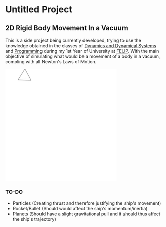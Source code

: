 # Untitled Project
## 2D Rigid Body Movement In a Vacuum

This is a side project being currently developed, trying to use the knowledge obtained in the classes of [Dynamics and Dynamical Systems](https://villate.org/dynamics/index.html) and [Programming](https://sigarra.up.pt/feup/en/UCURR_GERAL.FICHA_UC_VIEW?pv_ocorrencia_id=501671) during my 1st Year of University at [FEUP](https://sigarra.up.pt/feup/en/web_page.inicial). With the main objective of simulating what would be a movement of a body in a vacuum, compling with all Newton's Laws of Motion.

![Triangle moving around](https://github.com/ntsayz/alcyone/blob/main/main/resources/untitledgif.gif)

### TO-DO
- Particles (Creating thrust and therefore justifying the ship's movement)
- Rocket/Bullet (Should would affect the ship's momentum/inertia)
- Planets (Should have a slight gravitational pull and it should thus affect the ship's trajectory)


